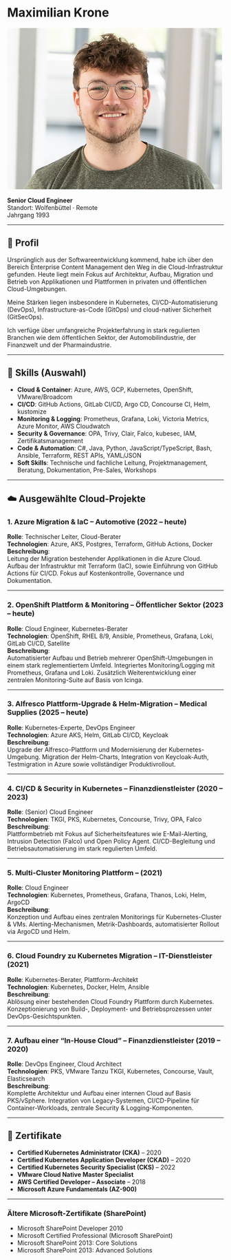 
# Maximilian Krone

![Profilbild](img/Krone_Maximilian.jpg)

**Senior Cloud Engineer**  
Standort: Wolfenbüttel · Remote  
Jahrgang 1993

---

## 🔧 Profil

Ursprünglich aus der Softwareentwicklung kommend, habe ich über den Bereich Enterprise Content Management den Weg in die Cloud-Infrastruktur gefunden. Heute liegt mein Fokus auf Architektur, Aufbau, Migration und Betrieb von Applikationen und Plattformen in privaten und öffentlichen Cloud-Umgebungen.

Meine Stärken liegen insbesondere in Kubernetes, CI/CD-Automatisierung (DevOps), Infrastructure-as-Code (GitOps) und cloud-nativer Sicherheit (GitSecOps).

Ich verfüge über umfangreiche Projekterfahrung in stark regulierten Branchen wie dem öffentlichen Sektor, der Automobilindustrie, der Finanzwelt und der Pharmaindustrie.


---

## 🧠 Skills (Auswahl)

- **Cloud & Container**: Azure, AWS, GCP, Kubernetes, OpenShift, VMware/Broadcom
- **CI/CD**: GitHub Actions, GitLab CI/CD, Argo CD, Concourse CI, Helm, kustomize
- **Monitoring & Logging**: Prometheus, Grafana, Loki, Victoria Metrics, Azure Monitor, AWS Cloudwatch
- **Security & Governance**: OPA, Trivy, Clair, Falco, kubesec, IAM, Zertifikatsmanagement
- **Code & Automation**: C#, Java, Python, JavaScript/TypeScript, Bash, Ansible, Terraform, REST APIs, YAML/JSON
- **Soft Skills**: Technische und fachliche Leitung, Projektmanagement, Beratung, Dokumentation, Pre-Sales, Workshops

---

## ☁️ Ausgewählte Cloud-Projekte

### 1. Azure Migration & IaC – Automotive (2022 – heute)
**Rolle**: Technischer Leiter, Cloud-Berater  
**Technologien**: Azure, AKS, Postgres, Terraform, GitHub Actions, Docker  
**Beschreibung**:  
Leitung der Migration bestehender Applikationen in die Azure Cloud. Aufbau der Infrastruktur mit Terraform (IaC), sowie Einführung von GitHub Actions für CI/CD. Fokus auf Kostenkontrolle, Governance und Dokumentation.

---

### 2. OpenShift Plattform & Monitoring – Öffentlicher Sektor (2023 – heute)
**Rolle**: Cloud Engineer, Kubernetes-Berater  
**Technologien**: OpenShift, RHEL 8/9, Ansible, Prometheus, Grafana, Loki, GitLab CI/CD, Satellite  
**Beschreibung**:  
Automatisierter Aufbau und Betrieb mehrerer OpenShift-Umgebungen in einem stark reglementiertem Umfeld. Integriertes Monitoring/Logging mit Prometheus, Grafana und Loki. Zusätzlich Weiterentwicklung einer zentralen Monitoring-Suite auf Basis von Icinga.

---

### 3. Alfresco Plattform-Upgrade & Helm-Migration – Medical Supplies (2025 – heute)
**Rolle**: Kubernetes-Experte, DevOps Engineer  
**Technologien**: Azure AKS, Helm, GitLab CI/CD, Keycloak  
**Beschreibung**:  
Upgrade der Alfresco-Plattform und Modernisierung der Kubernetes-Umgebung. Migration der Helm-Charts, Integration von Keycloak-Auth, Testmigration in Azure sowie vollständiger Produktivrollout.

---

### 4. CI/CD & Security in Kubernetes – Finanzdienstleister (2020 – 2023)
**Rolle**: (Senior) Cloud Engineer  
**Technologien**: TKGI, PKS, Kubernetes, Concourse, Trivy, OPA, Falco  
**Beschreibung**:  
Plattformbetrieb mit Fokus auf Sicherheitsfeatures wie E-Mail-Alerting, Intrusion Detection (Falco) und Open Policy Agent. CI/CD-Begleitung und Betriebsautomatisierung im stark regulierten Umfeld.

---

### 5. Multi-Cluster Monitoring Plattform – (2021)
**Rolle**: Cloud Engineer  
**Technologien**: Kubernetes, Prometheus, Grafana, Thanos, Loki, Helm, ArgoCD  
**Beschreibung**:  
Konzeption und Aufbau eines zentralen Monitorings für Kubernetes-Cluster & VMs. Alerting-Mechanismen, Metrik-Dashboards, automatisierter Rollout via ArgoCD und Helm.

---

### 6. Cloud Foundry zu Kubernetes Migration – IT-Dienstleister (2021)
**Rolle**: Kubernetes-Berater, Plattform-Architekt  
**Technologien**: Kubernetes, Docker, Helm, Ansible  
**Beschreibung**:  
Ablösung einer bestehenden Cloud Foundry Plattform durch Kubernetes. Konzeptionierung von Build-, Deployment- und Betriebsprozessen unter DevOps-Gesichtspunkten.

---

### 7. Aufbau einer “In-House Cloud” – Finanzdienstleister (2019 – 2020)
**Rolle**: DevOps Engineer, Cloud Architect  
**Technologien**: PKS, VMware Tanzu TKGI, Kubernetes, Concourse, Vault, Elasticsearch  
**Beschreibung**:  
Komplette Architektur und Aufbau einer internen Cloud auf Basis PKS/vSphere. Integration von Legacy-Systemen, CI/CD-Pipeline für Container-Workloads, zentrale Security & Logging-Komponenten.


---

## 📜 Zertifikate

- **Certified Kubernetes Administrator (CKA)** – 2020
- **Certified Kubernetes Application Developer (CKAD)** – 2020
- **Certified Kubernetes Security Specialist (CKS)** – 2022
- **VMware Cloud Native Master Specialist**
- **AWS Certified Developer – Associate** – 2018
- **Microsoft Azure Fundamentals (AZ-900)**

---

### Ältere Microsoft-Zertifikate (SharePoint)

- Microsoft SharePoint Developer 2010
- Microsoft Certified Professional (Microsoft SharePoint)
- Microsoft SharePoint 2013: Core Solutions
- Microsoft SharePoint 2013: Advanced Solutions